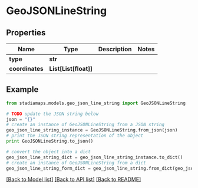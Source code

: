 # GeoJSONLineString


## Properties
Name | Type | Description | Notes
------------ | ------------- | ------------- | -------------
**type** | **str** |  | 
**coordinates** | **List[List[float]]** |  | 

## Example

```python
from stadiamaps.models.geo_json_line_string import GeoJSONLineString

# TODO update the JSON string below
json = "{}"
# create an instance of GeoJSONLineString from a JSON string
geo_json_line_string_instance = GeoJSONLineString.from_json(json)
# print the JSON string representation of the object
print GeoJSONLineString.to_json()

# convert the object into a dict
geo_json_line_string_dict = geo_json_line_string_instance.to_dict()
# create an instance of GeoJSONLineString from a dict
geo_json_line_string_form_dict = geo_json_line_string.from_dict(geo_json_line_string_dict)
```
[[Back to Model list]](../README.md#documentation-for-models) [[Back to API list]](../README.md#documentation-for-api-endpoints) [[Back to README]](../README.md)


